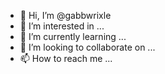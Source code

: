 - 👋 Hi, I’m @gabbwrixle
- 👀 I’m interested in ...
- 🌱 I’m currently learning ...
- 💞️ I’m looking to collaborate on ...
- 📫 How to reach me ...

<!---
gabbwrixle/gabbwrixle is a ✨ special ✨ repository because its `README.md` (this file) appears on your GitHub profile.
You can click the Preview link to take a look at your changes.
--->
